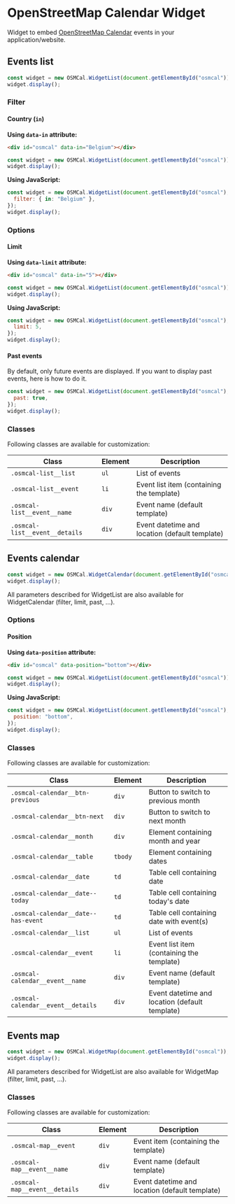 # OpenStreetMap Calendar Widget

Widget to embed [OpenStreetMap Calendar](https://osmcal.org/) events in your application/website.

## Events list

```js
const widget = new OSMCal.WidgetList(document.getElementById("osmcal"));
widget.display();
```

### Filter

#### Country (`in`)

**Using `data-in` attribute:**

```html
<div id="osmcal" data-in="Belgium"></div>
```

```js
const widget = new OSMCal.WidgetList(document.getElementById("osmcal"));
widget.display();
```

**Using JavaScript:**

```js
const widget = new OSMCal.WidgetList(document.getElementById("osmcal"), {
  filter: { in: "Belgium" },
});
widget.display();
```

### Options

#### Limit

**Using `data-limit` attribute:**

```html
<div id="osmcal" data-in="5"></div>
```

```js
const widget = new OSMCal.WidgetList(document.getElementById("osmcal"));
widget.display();
```

**Using JavaScript:**

```js
const widget = new OSMCal.WidgetList(document.getElementById("osmcal"), {
  limit: 5,
});
widget.display();
```

#### Past events

By default, only future events are displayed. If you want to display past events, here is how to do it.

```js
const widget = new OSMCal.WidgetList(document.getElementById("osmcal"), {
  past: true,
});
widget.display();
```

### Classes

Following classes are available for customization:

| Class                          | Element | Description                                    |
| ------------------------------ | ------- | ---------------------------------------------- |
| `.osmcal-list__list`           | `ul`    | List of events                                 |
| `.osmcal-list__event`          | `li`    | Event list item (containing the template)      |
| `.osmcal-list__event__name`    | `div`   | Event name (default template)                  |
| `.osmcal-list__event__details` | `div`   | Event datetime and location (default template) |

## Events calendar

```js
const widget = new OSMCal.WidgetCalendar(document.getElementById("osmcal"));
widget.display();
```

All parameters described for WidgetList are also available for WidgetCalendar (filter, limit, past, ...).

### Options

#### Position

**Using `data-position` attribute:**

```html
<div id="osmcal" data-position="bottom"></div>
```

```js
const widget = new OSMCal.WidgetList(document.getElementById("osmcal"));
widget.display();
```

**Using JavaScript:**

```js
const widget = new OSMCal.WidgetList(document.getElementById("osmcal"), {
  position: "bottom",
});
widget.display();
```

### Classes

Following classes are available for customization:

| Class                               | Element | Description                                    |
| ----------------------------------- | ------- | ---------------------------------------------- |
| `.osmcal-calendar__btn-previous`    | `div`   | Button to switch to previous month             |
| `.osmcal-calendar__btn-next`        | `div`   | Button to switch to next month                 |
| `.osmcal-calendar__month`           | `div`   | Element containing month and year              |
| `.osmcal-calendar__table`           | `tbody` | Element containing dates                       |
| `.osmcal-calendar__date`            | `td`    | Table cell containing date                     |
| `.osmcal-calendar__date--today`     | `td`    | Table cell containing today's date             |
| `.osmcal-calendar__date--has-event` | `td`    | Table cell containing date with event(s)       |
| `.osmcal-calendar__list`            | `ul`    | List of events                                 |
| `.osmcal-calendar__event`           | `li`    | Event list item (containing the template)      |
| `.osmcal-calendar__event__name`     | `div`   | Event name (default template)                  |
| `.osmcal-calendar__event__details`  | `div`   | Event datetime and location (default template) |

## Events map

```js
const widget = new OSMCal.WidgetMap(document.getElementById("osmcal"));
widget.display();
```

All parameters described for WidgetList are also available for WidgetMap (filter, limit, past, ...).

### Classes

Following classes are available for customization:

| Class                         | Element | Description                                    |
| ----------------------------- | ------- | ---------------------------------------------- |
| `.osmcal-map__event`          | `div`   | Event item (containing the template)           |
| `.osmcal-map__event__name`    | `div`   | Event name (default template)                  |
| `.osmcal-map__event__details` | `div`   | Event datetime and location (default template) |
